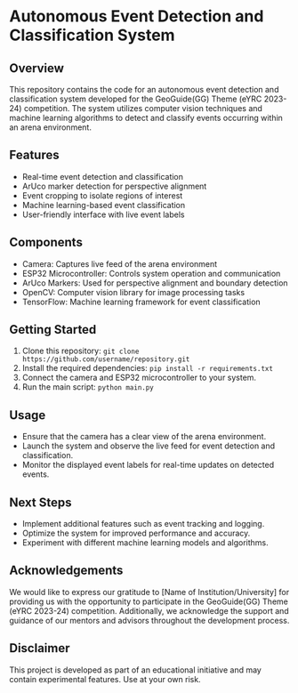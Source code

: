 # Autonomous Event Detection and Classification System

## Overview
This repository contains the code for an autonomous event detection and classification system developed for the GeoGuide(GG) Theme (eYRC 2023-24) competition. The system utilizes computer vision techniques and machine learning algorithms to detect and classify events occurring within an arena environment.

## Features
- Real-time event detection and classification
- ArUco marker detection for perspective alignment
- Event cropping to isolate regions of interest
- Machine learning-based event classification
- User-friendly interface with live event labels

## Components
- Camera: Captures live feed of the arena environment
- ESP32 Microcontroller: Controls system operation and communication
- ArUco Markers: Used for perspective alignment and boundary detection
- OpenCV: Computer vision library for image processing tasks
- TensorFlow: Machine learning framework for event classification

## Getting Started
1. Clone this repository: `git clone https://github.com/username/repository.git`
2. Install the required dependencies: `pip install -r requirements.txt`
3. Connect the camera and ESP32 microcontroller to your system.
4. Run the main script: `python main.py`

## Usage
- Ensure that the camera has a clear view of the arena environment.
- Launch the system and observe the live feed for event detection and classification.
- Monitor the displayed event labels for real-time updates on detected events.

## Next Steps
- Implement additional features such as event tracking and logging.
- Optimize the system for improved performance and accuracy.
- Experiment with different machine learning models and algorithms.

## Acknowledgements
We would like to express our gratitude to [Name of Institution/University] for providing us with the opportunity to participate in the GeoGuide(GG) Theme (eYRC 2023-24) competition. Additionally, we acknowledge the support and guidance of our mentors and advisors throughout the development process.

## Disclaimer
This project is developed as part of an educational initiative and may contain experimental features. Use at your own risk.

